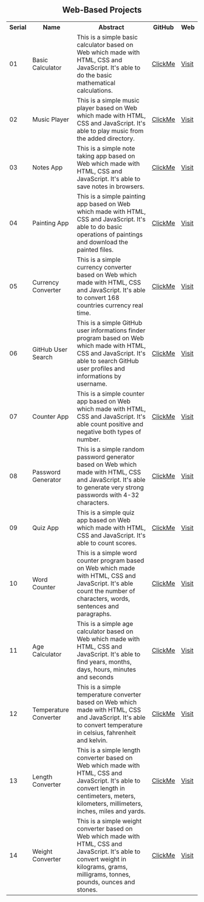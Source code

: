 <h2 align="center">Web-Based Projects</h2>

<table>
  <tr>
    <th>Serial</th>
    <th>Name</th>
    <th>Abstract</th>
    <th>GitHub</th>
    <th>Web</th>
  </tr>
  <tr>
    <td>01</td>
    <td>Basic Calculator</td>
    <td>This is a simple basic calculator based on Web which made with HTML, CSS and JavaScript. It's able to do the basic mathematical calculations.</td>
    <td><a href="https://github.com/mdrakibulislam-zero/WebBasicCalculator">ClickMe</a></td>
    <td><a href="https://mdrakibulislam-zero.github.io/WebBasicCalculator/">Visit</a></td>
  </tr>
  <tr>
    <td>02</td>
    <td>Music Player</td>
    <td>This is a simple music player based on Web which made with HTML, CSS and JavaScript. It's able to play music from the added directory.</td>
    <td><a href="https://github.com/mdrakibulislam-zero/WebMusicPlayer">ClickMe</a></td>
    <td><a href="https://mdrakibulislam-zero.github.io/WebMusicPlayer/">Visit</a></td>
  </tr>
  <tr>
    <td>03</td>
    <td>Notes App</td>
    <td>This is a simple note taking app based on Web which made with HTML, CSS and JavaScript. It's able to save notes in browsers.</td>
    <td><a href="https://github.com/mdrakibulislam-zero/WebNotesApp">ClickMe</a></td>
    <td><a href="https://mdrakibulislam-zero.github.io/WebNotesApp/">Visit</a></td>
  </tr>
  <tr>
    <td>04</td>
    <td>Painting App</td>
    <td>This is a simple painting app based on Web which made with HTML, CSS and JavaScript. It's able to do basic operations of paintings and download the painted files.</td>
    <td><a href="https://github.com/mdrakibulislam-zero/WebPaintingApp">ClickMe</a></td>
    <td><a href="https://mdrakibulislam-zero.github.io/WebPaintingApp/">Visit</a></td>
  </tr>
  <tr>
    <td>05</td>
    <td>Currency Converter</td>
    <td>This is a simple currency converter based on Web which made with HTML, CSS and JavaScript. It's able to convert 168 countries currency real time.</td>
    <td><a href="https://github.com/mdrakibulislam-zero/WebCurrencyConverter">ClickMe</a></td>
    <td><a href="https://mdrakibulislam-zero.github.io/WebCurrencyConverter/">Visit</a></td>
  </tr>
  <tr>
    <td>06</td>
    <td>GitHub User Search</td>
    <td>This is a simple GitHub user informations finder program based on Web which made with HTML, CSS and JavaScript. It's able to search GitHub user profiles and informations by username.</td>
    <td><a href="https://github.com/mdrakibulislam-zero/WebGitHubUserSearch">ClickMe</a></td>
    <td><a href="https://mdrakibulislam-zero.github.io/WebGitHubUserSearch/">Visit</a></td>
  </tr>
  <tr>
    <td>07</td>
    <td>Counter App</td>
    <td>This is a simple counter app based on Web which made with HTML, CSS and JavaScript. It's able count positive and negative both types of number.</td>
    <td><a href="https://github.com/mdrakibulislam-zero/WebCounterApp">ClickMe</a></td>
    <td><a href="https://mdrakibulislam-zero.github.io/WebCounterApp/">Visit</a></td>
  </tr>
  <tr>
    <td>08</td>
    <td>Password Generator</td>
    <td>This is a simple random password generator based on Web which made with HTML, CSS and JavaScript. It's able to generate very strong passwords with 4-32 characters.</td>
    <td><a href="https://github.com/mdrakibulislam-zero/WebPasswordGenerator">ClickMe</a></td>
    <td><a href="https://mdrakibulislam-zero.github.io/WebPasswordGenerator/">Visit</a></td>
  </tr>
  <tr>
    <td>09</td>
    <td>Quiz App</td>
    <td>This is a simple quiz app based on Web which made with HTML, CSS and JavaScript. It's able to count scores.</td>
    <td><a href="https://github.com/mdrakibulislam-zero/WebQuizApp">ClickMe</a></td>
    <td><a href="https://mdrakibulislam-zero.github.io/WebQuizApp/">Visit</a></td>
  </tr>
  <tr>
    <td>10</td>
    <td>Word Counter</td>
    <td>This is a simple word counter program based on Web which made with HTML, CSS and JavaScript. It's able count the number of characters, words, sentences and paragraphs.</td>
    <td><a href="https://github.com/mdrakibulislam-zero/WebWordCounter">ClickMe</a></td>
    <td><a href="https://mdrakibulislam-zero.github.io/WebWordCounter/">Visit</a></td>
  </tr>
  <tr>
    <td>11</td>
    <td>Age Calculator</td>
    <td>This is a simple age calculator based on Web which made with HTML, CSS and JavaScript. It's able to find years, months, days, hours, minutes and seconds </td>
    <td><a href="https://github.com/mdrakibulislam-zero/WebAgeCalculator">ClickMe</a></td>
    <td><a href="https://mdrakibulislam-zero.github.io/WebAgeCalculator/">Visit</a></td>
  </tr>
  <tr>
    <td>12</td>
    <td>Temperature Converter</td>
    <td>This is a simple temperature converter based on Web which made with HTML, CSS and JavaScript. It's able to convert temperature in celsius, fahrenheit and kelvin.</td>
    <td><a href="https://github.com/mdrakibulislam-zero/WebTemperatureConverter">ClickMe</a></td>
    <td><a href="https://mdrakibulislam-zero.github.io/WebTemperatureConverter/">Visit</a></td>
  </tr>
  <tr>
    <td>13</td>
    <td>Length Converter</td>
    <td>This is a simple length converter based on Web which made with HTML, CSS and JavaScript. It's able to convert length in centimeters, meters, kilometers, millimeters, inches, miles and yards.</td>
    <td><a href="https://github.com/mdrakibulislam-zero/WebLengthConverter">ClickMe</a></td>
    <td><a href="https://mdrakibulislam-zero.github.io/WebLengthConverter/">Visit</a></td>
  </tr>
  <tr>
    <td>14</td>
    <td>Weight Converter</td>
    <td>This is a simple weight converter based on Web which made with HTML, CSS and JavaScript. It's able to convert weight in kilograms, grams, milligrams, tonnes, pounds, ounces and stones.</td>
    <td><a href="https://github.com/mdrakibulislam-zero/WebWeightConverter">ClickMe</a></td>
    <td><a href="https://mdrakibulislam-zero.github.io/WebWeightConverter/">Visit</a></td>
  </tr>
</table>
